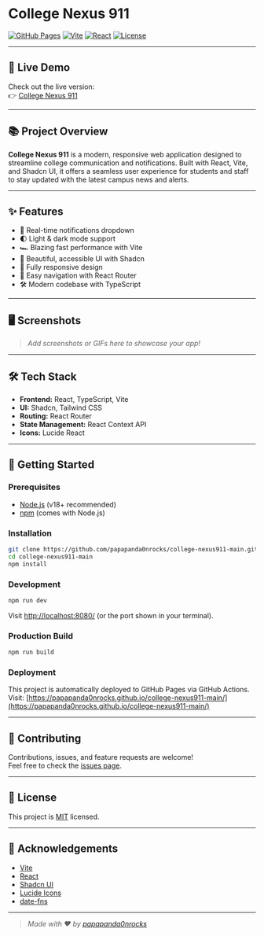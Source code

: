 # College Nexus 911

[![GitHub Pages](https://img.shields.io/badge/Live%20Demo-Online-blue?logo=github)](https://papapanda0nrocks.github.io/college-nexus911-main/)
[![Vite](https://img.shields.io/badge/Built%20With-Vite-646CFF?logo=vite&logoColor=white)](https://vitejs.dev/)
[![React](https://img.shields.io/badge/React-20232A?logo=react&logoColor=61DAFB)](https://react.dev/)
[![License](https://img.shields.io/badge/license-MIT-green.svg)](LICENSE)

---

## 🚀 Live Demo

Check out the live version:  
👉 [College Nexus 911](https://papapanda0nrocks.github.io/)

---

## 📚 Project Overview

**College Nexus 911** is a modern, responsive web application designed to streamline college communication and notifications. Built with React, Vite, and Shadcn UI, it offers a seamless user experience for students and staff to stay updated with the latest campus news and alerts.

---

## ✨ Features

- 🔔 Real-time notifications dropdown
- 🌓 Light & dark mode support
- 🏎️ Blazing fast performance with Vite
- 🎨 Beautiful, accessible UI with Shadcn
- 📱 Fully responsive design
- 🔗 Easy navigation with React Router
- 🛠️ Modern codebase with TypeScript

---

## 🖥️ Screenshots

> _Add screenshots or GIFs here to showcase your app!_

---

## 🛠️ Tech Stack

- **Frontend:** React, TypeScript, Vite
- **UI:** Shadcn, Tailwind CSS
- **Routing:** React Router
- **State Management:** React Context API
- **Icons:** Lucide React

---

## 🚦 Getting Started

### Prerequisites

- [Node.js](https://nodejs.org/) (v18+ recommended)
- [npm](https://www.npmjs.com/) (comes with Node.js)

### Installation

```bash
git clone https://github.com/papapanda0nrocks/college-nexus911-main.git
cd college-nexus911-main
npm install
```

### Development

```bash
npm run dev
```
Visit [http://localhost:8080/](http://localhost:8080/) (or the port shown in your terminal).

### Production Build

```bash
npm run build
```

### Deployment

This project is automatically deployed to GitHub Pages via GitHub Actions.  
Visit: [https://papapanda0nrocks.github.io/college-nexus911-main/](https://papapanda0nrocks.github.io/college-nexus911-main/)

---

## 🤝 Contributing

Contributions, issues, and feature requests are welcome!  
Feel free to check the [issues page](https://github.com/papapanda0nrocks/college-nexus911-main/issues).

---

## 📄 License

This project is [MIT](LICENSE) licensed.

---

## 🙏 Acknowledgements

- [Vite](https://vitejs.dev/)
- [React](https://react.dev/)
- [Shadcn UI](https://ui.shadcn.com/)
- [Lucide Icons](https://lucide.dev/)
- [date-fns](https://date-fns.org/)

---

> _Made with ❤️ by [papapanda0nrocks](https://github.com/papapanda0nrocks)_
